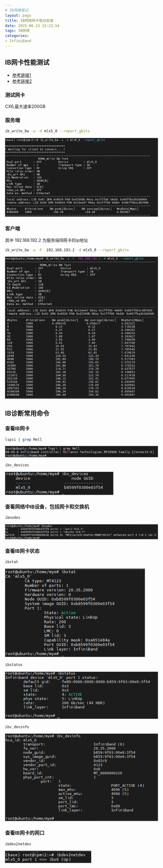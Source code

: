 ```yaml
---
# IB网络笔记
layout: pags
title: IB网络网卡驱动安装
date: 2025-06-23 15:23:54
tags: IB网络
categories: 
- InfiniBand
---
```


## IB网卡性能测试

- [参考链接1](https://blog.csdn.net/m0_37929348/article/details/106227581)
- [参考链接2](https://www.cnblogs.com/edenlong/p/10273433.html)

### 测试网卡
 CX6,最大速率200GB

### 服务端

```bash
ib_write_bw -a -d mlx5_0 --report_gbits
```
![命令](../imgs/2025.6.24-10.png)

### 客户端

其中 192.168.192.2 为服务端IB网卡的ip地址

```bash
ib_write_bw -a -F  192.168.192.2 -d mlx5_0 --report_gbits
```

![命令](../imgs/2025.6.24-11.png)

<!-- more -->

## IB诊断常用命令

### 查看IB网卡

```bash
lspci | grep Mell
```

![命令](../imgs/2025.6.24-12.png)

```bash
ibv_devices
```

![命令](../imgs/2025.6.24-13.png)

### 查看网络中IB设备，包括网卡和交换机

```bash
ibnodes
```

![命令](../imgs/2025.6.24-14.png)

### 查看IB网卡状态

```bash
ibstat
```
![命令](../imgs/2025.6.24-15.png)

```bash
ibstatus
```

![命令](../imgs/2025.6.24-18.png)

```bash
ibv_devinfo
```

![命令](../imgs/2025.6.24-16.png)

### 查看IB网卡的网口

```bash
ibdev2netdev
```

![命令](../imgs/2025.6.24-17.png)




